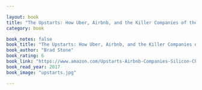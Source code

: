 ```yaml
---

layout: book
title: "The Upstarts: How Uber, Airbnb, and the Killer Companies of the New Silicon Valley Are Changing the World"
category: book

book_notes: false
book_title: "The Upstarts: How Uber, Airbnb, and the Killer Companies of the New Silicon Valley Are Changing the World"
book_author: "Brad Stone"
book_rating: 6
book_link: "https://www.amazon.com/Upstarts-Airbnb-Companies-Silicon-Changing/dp/0316396818"
book_read_year: 2017
book_image: "upstarts.jpg"

---
```

